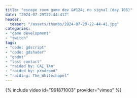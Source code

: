 ```yaml
---
title: "escape room game dev &#124; no signal (day 105)"
date: "2024-07-29T22:44:41Z"
header:
  teaser: "/assets/thumbs/2024-07-29-22-44-41.jpg"
categories:
- "game development"
- "twitch"
tags:
- "code: gdscript"
- "code: gdshader"
- "godot"
- "lost contact"
- "raided by: CAI_TAn"
- "raided by: prodzpod"
- "raiding: The_Whitechapel"
---
```

{% include video id="991871003" provider="vimeo" %}
